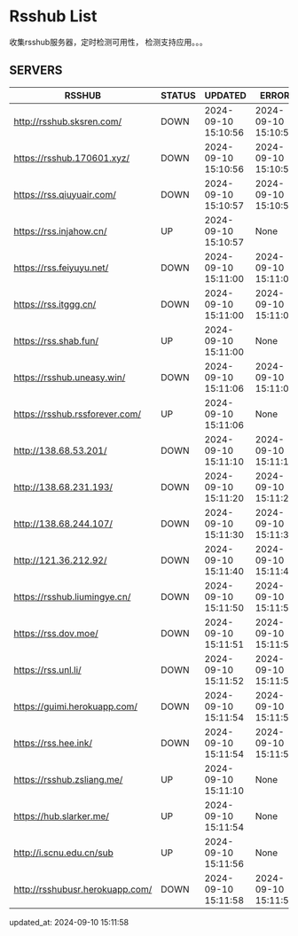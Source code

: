 # Rsshub List

收集rsshub服务器，定时检测可用性， 检测支持应用。。。


## SERVERS

|  RSSHUB   | STATUS  | UPDATED  | ERROR  | TWITTER |  
|  ----  | ----  | ----  | ----  | ---- |  
| http://rsshub.sksren.com/ | DOWN | 2024-09-10 15:10:56 | 2024-09-10 15:10:56 |  
| https://rsshub.170601.xyz/ | DOWN | 2024-09-10 15:10:56 | 2024-09-10 15:10:56 |  
| https://rss.qiuyuair.com/ | DOWN | 2024-09-10 15:10:57 | 2024-09-10 15:10:57 |  
| https://rss.injahow.cn/ | UP | 2024-09-10 15:10:57 | None ||  
| https://rss.feiyuyu.net/ | DOWN | 2024-09-10 15:11:00 | 2024-09-10 15:11:00 |  
| https://rss.itggg.cn/ | DOWN | 2024-09-10 15:11:00 | 2024-09-10 15:11:00 |  
| https://rss.shab.fun/ | UP | 2024-09-10 15:11:00 | None ||  
| https://rsshub.uneasy.win/ | DOWN | 2024-09-10 15:11:06 | 2024-09-10 15:11:06 |  
| https://rsshub.rssforever.com/ | UP | 2024-09-10 15:11:06 | None ||  
| http://138.68.53.201/ | DOWN | 2024-09-10 15:11:10 | 2024-09-10 15:11:10 |  
| http://138.68.231.193/ | DOWN | 2024-09-10 15:11:20 | 2024-09-10 15:11:20 |  
| http://138.68.244.107/ | DOWN | 2024-09-10 15:11:30 | 2024-09-10 15:11:30 |  
| http://121.36.212.92/ | DOWN | 2024-09-10 15:11:40 | 2024-09-10 15:11:40 |  
| https://rsshub.liumingye.cn/ | DOWN | 2024-09-10 15:11:50 | 2024-09-10 15:11:50 |  
| https://rss.dov.moe/ | DOWN | 2024-09-10 15:11:51 | 2024-09-10 15:11:51 |  
| https://rss.unl.li/ | DOWN | 2024-09-10 15:11:52 | 2024-09-10 15:11:52 |  
| https://guimi.herokuapp.com/ | DOWN | 2024-09-10 15:11:54 | 2024-09-10 15:11:54 |  
| https://rss.hee.ink/ | DOWN | 2024-09-10 15:11:54 | 2024-09-10 15:11:54 |  
| https://rsshub.zsliang.me/ | UP | 2024-09-10 15:11:10 | None |OK|  
| https://hub.slarker.me/ | UP | 2024-09-10 15:11:54 | None ||  
| http://i.scnu.edu.cn/sub | UP | 2024-09-10 15:11:56 | None ||  
| http://rsshubusr.herokuapp.com/ | DOWN | 2024-09-10 15:11:58 | 2024-09-10 15:11:58 |  
  

updated_at: 2024-09-10 15:11:58  
